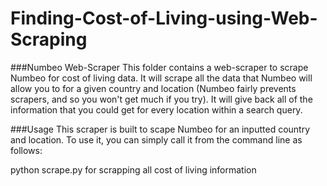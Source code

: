 # Finding-Cost-of-Living-using-Web-Scraping

###Numbeo Web-Scraper
This folder contains a web-scraper to scrape Numbeo for cost of living data. It will scrape all the data that Numbeo will allow you to for a given country and location (Numbeo fairly prevents scrapers, and so you won't get much if you try). It will give back all of the information that you could get for every location within a search query.

###Usage
This scraper is built to scape Numbeo for an inputted country and location. To use it, you can simply call it from the command line as follows:

  python scrape.py   for scrapping all cost of living information
